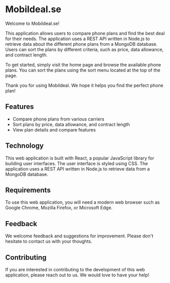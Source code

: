 # Mobildeal.se

Welcome to Mobildeal.se!

This application allows users to compare phone plans and find the best deal for their needs. The application uses a REST API written in Node.js to retrieve data about the different phone plans from a MongoDB database. Users can sort the plans by different criteria, such as price, data allowance, and contract length.

To get started, simply visit the home page and browse the available phone plans. You can sort the plans using the sort menu located at the top of the page.

Thank you for using Mobildeal. We hope it helps you find the perfect phone plan!

## Features

-   Compare phone plans from various carriers
-   Sort plans by price, data allowance, and contract length
-   View plan details and compare features

## Technology

This web application is built with React, a popular JavaScript library for building user interfaces. The user interface is styled using CSS. The application uses a REST API written in Node.js to retrieve data from a MongoDB database.

## Requirements

To use this web application, you will need a modern web browser such as Google Chrome, Mozilla Firefox, or Microsoft Edge.

## Feedback

We welcome feedback and suggestions for improvement. Please don't hesitate to contact us with your thoughts.

## Contributing

If you are interested in contributing to the development of this web application, please reach out to us. We would love to have your help!
